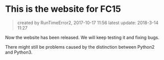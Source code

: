 # This is the website for FC15
> created by RunTimeError2, 2017-10-17 11:56
latest update: 2018-3-14 11:27

Now the website has been released.
We will keep testing it and fixing bugs.

There might still be problems caused by the distinction between Python2 and Python3.